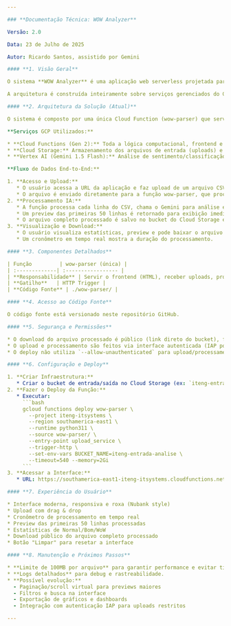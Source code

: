 ```yaml
---

### **Documentação Técnica: WOW Analyzer**

Versão: 2.0

Data: 23 de Julho de 2025

Autor: Ricardo Santos, assistido por Gemini

#### **1. Visão Geral**

O sistema **WOW Analyzer** é uma aplicação web serverless projetada para analisar arquivos CSV contendo interações de atendimento ao cliente. Utiliza IA Generativa do Google (Gemini) para classificar cada interação e salva os resultados de forma estruturada para análise posterior.

A arquitetura é construída inteiramente sobre serviços gerenciados do Google Cloud Platform (GCP), garantindo alta escalabilidade, segurança e baixo custo operacional. O sistema é visual, divertido e inspirado na identidade Nubank.

#### **2. Arquitetura da Solução (Atual)**

O sistema é composto por uma única Cloud Function (wow-parser) que serve tanto o frontend quanto o backend, tornando o fluxo mais simples e direto.

**Serviços GCP Utilizados:**

* **Cloud Functions (Gen 2):** Toda a lógica computacional, frontend e backend.
* **Cloud Storage:** Armazenamento dos arquivos de entrada (uploads) e saída (resultados processados).
* **Vertex AI (Gemini 1.5 Flash):** Análise de sentimento/classificação das interações.

**Fluxo de Dados End-to-End:**

1. **Acesso e Upload:**
   * O usuário acessa a URL da aplicação e faz upload de um arquivo CSV via interface web.
   * O arquivo é enviado diretamente para a função wow-parser, que processa o conteúdo em memória.
2. **Processamento IA:**
   * A função processa cada linha do CSV, chama o Gemini para análise e adiciona as colunas `raciocinio` e `classificacao_final`.
   * Um preview das primeiras 50 linhas é retornado para exibição imediata na interface.
   * O arquivo completo processado é salvo no bucket do Cloud Storage e tornado público para download.
3. **Visualização e Download:**
   * O usuário visualiza estatísticas, preview e pode baixar o arquivo processado diretamente por um link público.
   * Um cronômetro em tempo real mostra a duração do processamento.

#### **3. Componentes Detalhados**

| Função         | wow-parser (única) |
| :-------------| :----------------- |
| **Responsabilidade** | Servir o frontend (HTML), receber uploads, processar CSV, chamar IA, salvar e disponibilizar resultado, exibir preview e estatísticas |
| **Gatilho**   | HTTP Trigger |
| **Código Fonte** | ./wow-parser/ |

#### **4. Acesso ao Código Fonte**

O código fonte está versionado neste repositório GitHub.

#### **5. Segurança e Permissões**

* O download do arquivo processado é público (link direto do bucket), facilitando o compartilhamento.
* O upload e processamento são feitos via interface autenticada (IAP pode ser ativado se desejado).
* O deploy não utiliza `--allow-unauthenticated` para upload/processamento, mas o download é público para facilitar o uso.

#### **6. Configuração e Deploy**

1. **Criar Infraestrutura:**
   * Criar o bucket de entrada/saída no Cloud Storage (ex: `iteng-entrada-analise`).
2. **Fazer o Deploy da Função:**
   * Executar:
     ```bash
     gcloud functions deploy wow-parser \
       --project iteng-itsystems \
       --region southamerica-east1 \
       --runtime python311 \
       --source wow-parser/ \
       --entry-point upload_service \
       --trigger-http \
       --set-env-vars BUCKET_NAME=iteng-entrada-analise \
       --timeout=540 --memory=2Gi
     ```
3. **Acessar a Interface:**
   * URL: https://southamerica-east1-iteng-itsystems.cloudfunctions.net/wow-parser

#### **7. Experiência do Usuário**

* Interface moderna, responsiva e roxa (Nubank style)
* Upload com drag & drop
* Cronômetro de processamento em tempo real
* Preview das primeiras 50 linhas processadas
* Estatísticas de Normal/Bom/WoW
* Download público do arquivo completo processado
* Botão "Limpar" para resetar a interface

#### **8. Manutenção e Próximos Passos**

* **Limite de 100MB por arquivo** para garantir performance e evitar timeouts.
* **Logs detalhados** para debug e rastreabilidade.
* **Possível evolução:**
  - Paginação/scroll virtual para previews maiores
  - Filtros e busca na interface
  - Exportação de gráficos e dashboards
  - Integração com autenticação IAP para uploads restritos

---
```


